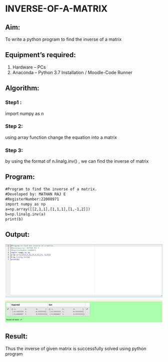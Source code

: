 # INVERSE-OF-A-MATRIX
## Aim:
To write a python program to find the inverse of a matrix
## Equipment’s required:
1. 	Hardware – PCs
2. 	Anaconda – Python 3.7 Installation / Moodle-Code Runner
## Algorithm:
### Step1 : 
import numpy as n
### Step 2:
using array function change the equation into a matrix 
### Step 3: 
by using the format of n.linalg.inv() , we can find the inverse of matrix

## Program:
```
#Program to find the inverse of a matrix.
#Developed by: MATHAN RAJ E
#RegisterNumber:22008971
import numpy as np
a=np.array([[2,1,1],[1,1,1],[1,-1,2]])
b=np.linalg.inv(a)
print(b)
```
## Output:
![output](./invoutput.png)
## Result:
Thus the inverse of given matrix is successfully solved using python program

